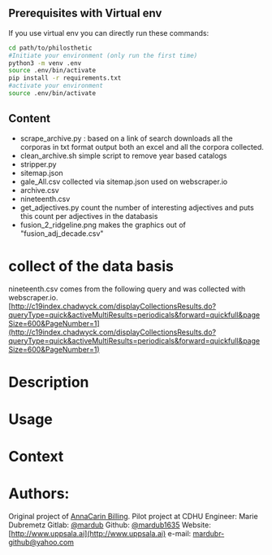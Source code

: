 ## Prerequisites with Virtual env
If you use virtual env you can directly run these commands:
```bash
cd path/to/philosthetic
#Initiate your environment (only run the first time)
python3 -m venv .env
source .env/bin/activate 
pip install -r requirements.txt
#activate your environment
source .env/bin/activate 

```
## Content
- scrape_archive.py : based on a link of search downloads all the corporas in txt format output both an excel and all the corpora collected.
- clean_archive.sh simple script to remove year based catalogs
- stripper.py 
- sitemap.json
- gale_All.csv collected via sitemap.json used on webscraper.io
- archive.csv
- nineteenth.csv
- get_adjectives.py count the number of interesting adjectives and puts
this count per adjectives in the databasis
- fusion_2_ridgeline.png makes the graphics out of "fusion_adj_decade.csv"

# collect of the data basis
nineteenth.csv comes from the following query and was collected with webscraper.io. 
[http://c19index.chadwyck.com/displayCollectionsResults.do?queryType=quick&activeMultiResults=periodicals&forward=quickfull&pageSize=600&PageNumber=1](http://c19index.chadwyck.com/displayCollectionsResults.do?queryType=quick&activeMultiResults=periodicals&forward=quickfull&pageSize=600&PageNumber=1)


# Description


# Usage


# Context


# Authors:
Original project of [AnnaCarin Billing](https://www.katalog.uu.se/empinfo/?id=N96-2024). Pilot project at CDHU
Engineer:
Marie Dubremetz
Gitlab:
[@mardub](https://gitlab.com/mardub)
Github:
[@mardub1635](https://github.com/mardub1635)
Website:
[http://www.uppsala.ai](http://www.uppsala.ai)
e-mail:
mardubr-github@yahoo.com

